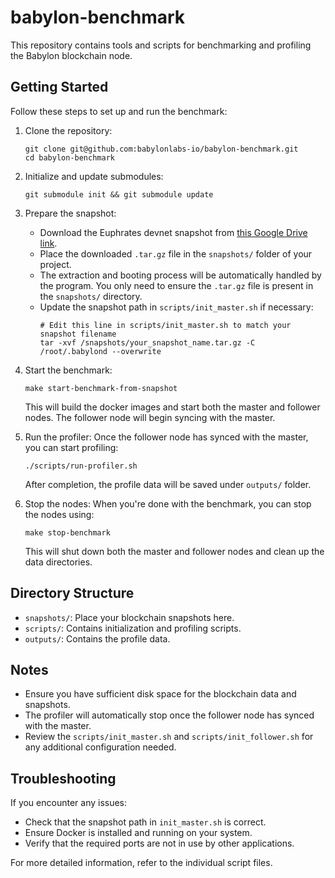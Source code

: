# babylon-benchmark

This repository contains tools and scripts for benchmarking and profiling the Babylon blockchain node.

## Getting Started

Follow these steps to set up and run the benchmark:

1. Clone the repository:
   ```
   git clone git@github.com:babylonlabs-io/babylon-benchmark.git
   cd babylon-benchmark
   ```

2. Initialize and update submodules:
   ```
   git submodule init && git submodule update
   ```

3. Prepare the snapshot:
   - Download the Euphrates devnet snapshot from [this Google Drive link](https://drive.google.com/drive/u/1/folders/1L0zAjrOhrPnamPLegtmlcYwAH9OT0_Hl).
   - Place the downloaded `.tar.gz` file in the `snapshots/` folder of your project.
   - The extraction and booting process will be automatically handled by the program. You only need to ensure the `.tar.gz` file is present in the `snapshots/` directory.
   - Update the snapshot path in `scripts/init_master.sh` if necessary:
     ```shell
     # Edit this line in scripts/init_master.sh to match your snapshot filename
     tar -xvf /snapshots/your_snapshot_name.tar.gz -C /root/.babylond --overwrite
     ```

4. Start the benchmark:
   ```
   make start-benchmark-from-snapshot
   ```
   This will build the docker images and start both the master and follower nodes. The follower node will begin syncing with the master.

5. Run the profiler:
   Once the follower node has synced with the master, you can start profiling:
   ```
   ./scripts/run-profiler.sh
   ```
   After completion, the profile data will be saved under `outputs/` folder.

6. Stop the nodes:
   When you're done with the benchmark, you can stop the nodes using:
   ```
   make stop-benchmark
   ```
   This will shut down both the master and follower nodes and clean up the data directories.

## Directory Structure

- `snapshots/`: Place your blockchain snapshots here.
- `scripts/`: Contains initialization and profiling scripts.
- `outputs/`: Contains the profile data.

## Notes

- Ensure you have sufficient disk space for the blockchain data and snapshots.
- The profiler will automatically stop once the follower node has synced with the master.
- Review the `scripts/init_master.sh` and `scripts/init_follower.sh` for any additional configuration needed.

## Troubleshooting

If you encounter any issues:
- Check that the snapshot path in `init_master.sh` is correct.
- Ensure Docker is installed and running on your system.
- Verify that the required ports are not in use by other applications.

For more detailed information, refer to the individual script files.